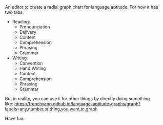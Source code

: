 An editor to create a radial graph chart for language aptitude.
For now it has two tabs:

- Reading:
  - Pronounciation
  - Delivery
  - Content
  - Comprehension
  - Phrasing
  - Grammar
- Writing:
  - Convention
  - Hand Writing
  - Content
  - Comprehension
  - Phrasing
  - Grammar

But in reality, you can use it for other things by directly doing something like:
https://frenchyann.github.io/language-aptitude-graphs/graph?labels=any,number,of,thing,you,want,to,graph

Have fun.
